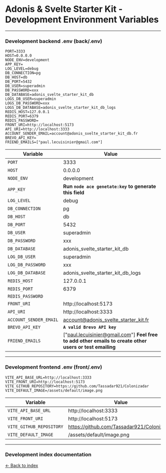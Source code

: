 # Adonis & Svelte Starter Kit - Development Environment Variables

---

### Development backend .env (back/.env)

```
PORT=3333
HOST=0.0.0.0
NODE_ENV=development
APP_KEY=
LOG_LEVEL=debug
DB_CONNECTION=pg
DB_HOST=db
DB_PORT=5432
DB_USER=superadmin
DB_PASSWORD=xxx
DB_DATABASE=adonis_svelte_starter_kit_db
LOGS_DB_USER=superadmin
LOGS_DB_PASSWORD=xxx
LOGS_DB_DATABASE=adonis_svelte_starter_kit_db_logs
REDIS_HOST=127.0.0.1
REDIS_PORT=6379
REDIS_PASSWORD=
FRONT_URI=http://localhost:5173
API_URI=http://localhost:3333
ACCOUNT_SENDER_EMAIL=account@adonis_svelte_starter_kit_db.fr
BREVO_API_KEY=
FRIEND_EMAILS=["paul.lecuisinier@gmail.com"]
```

| Variable               | Value                                                                                                   |
|------------------------|---------------------------------------------------------------------------------------------------------|
| `PORT`                 | 3333                                                                                                    |
| `HOST`                 | 0.0.0.0                                                                                                 |
| `NODE_ENV`             | development                                                                                             |
| `APP_KEY`              | **Run `node ace genetate:key` to generate this field**                                                  |
| `LOG_LEVEL`            | debug                                                                                                   |
| `DB_CONNECTION`        | pg                                                                                                      |
| `DB_HOST`              | db                                                                                                      |
| `DB_PORT`              | 5432                                                                                                    |
| `DB_USER`              | superadmin                                                                                              |
| `DB_PASSWORD`          | xxx                                                                                                     |
| `DB_DATABASE`          | adonis_svelte_starter_kit_db                                                                            |
| `LOG_DB_USER`          | superadmin                                                                                              |
| `LOG_DB_PASSWORD`      | xxx                                                                                                     |
| `LOG_DB_DATABASE`      | adonis_svelte_starter_kit_db_logs                                                                       |
| `REDIS_HOST`           | 127.0.0.1                                                                                               |
| `REDIS_PORT`           | 6379                                                                                                    |
| `REDIS_PASSWORD`       |                                                                                                         |
| `FRONT_URI`            | http://localhost:5173                                                                                   |
| `API_URI`              | http://localhost:3333                                                                                   |
| `ACCOUNT_SENDER_EMAIL` | account@adonis_svelte_starter_kit.fr                                                                    |
| `BREVO_API_KEY`        | **`A valid Brevo API key`**                                                                             |
| `FRIEND_EMAILS`        | ["paul.lecuisinier@gmail.com"] **Feel free to add other emails to create other users or test emailing** |

---

### Development frontend .env (front/.env)

```
VITE_API_BASE_URL=http://localhost:3333
VITE_FRONT_URI=http://localhost:5173
VITE_GITHUB_REPOSITORY=https://github.com/Tassadar921/Colonizadar
VITE_DEFAULT_IMAGE=/assets/default/image.png
```

| Variable                 | Value                                      |
|--------------------------|--------------------------------------------|
| `VITE_API_BASE_URL`      | http://localhost:3333                      |
| `VITE_FRONT_URI`         | http://localhost:5173                      |
| `VITE_GITHUB_REPOSITORY` | https://github.com/Tassadar921/Colonizadar |
| `VITE_DEFAULT_IMAGE`     | /assets/default/image.png                  |

---

### Development index documentation

[&larr; Back to index](index.md)
